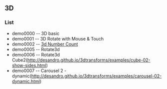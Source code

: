 ## 3D




### List
* demo0000 -- 3D basic
* demo0001 -- 3D Rotate with Mouse & Touch
* demo0002 -- [3d Number Count](https://codepen.io/Chokcoco/pen/qXVxyw)
* demo0005 -- Rotate3d
* demo0006 -- Rotate3d Cube2(http://desandro.github.io/3dtransforms/examples/cube-02-show-sides.html)
* demo0007 -- Carousel 2 - dynamic(http://desandro.github.io/3dtransforms/examples/carousel-02-dynamic.html)
